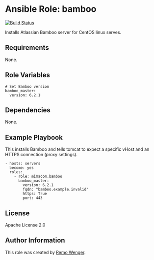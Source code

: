 # Ansible Role: bamboo

[![Build Status](https://img.shields.io/travis/mimacom/ansible-role-bamboo.svg)](https://travis-ci.org/mimacom/ansible-role-bamboo)

Installs Atlassian Bamboo server for CentOS linux serves.

## Requirements

None.


## Role Variables


    # Set Bamboo version
    bamboo_master:
      version: 6.2.1

## Dependencies

None.

## Example Playbook

This installs Bamboo and tells tomcat to expect a specific vHost and an
HTTPS connection (proxy settings).

    - hosts: servers
      become: yes
      roles:
        - role: mimacom.bamboo
          bamboo_master:
            version: 6.2.1
            fqdn: "bamboo.example.invalid"
            https: True
            port: 443

## License

Apache License 2.0

## Author Information

This role was created by [Remo Wenger](http://www.remowenger.ch).
